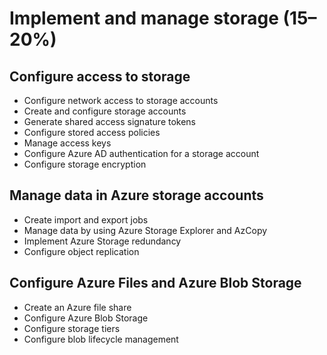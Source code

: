 # Implement and manage storage (15–20%)

## Configure access to storage

- Configure network access to storage accounts
- Create and configure storage accounts
- Generate shared access signature tokens
- Configure stored access policies
- Manage access keys
- Configure Azure AD authentication for a storage account
- Configure storage encryption

## Manage data in Azure storage accounts

- Create import and export jobs
- Manage data by using Azure Storage Explorer and AzCopy
- Implement Azure Storage redundancy
- Configure object replication

## Configure Azure Files and Azure Blob Storage

- Create an Azure file share
- Configure Azure Blob Storage
- Configure storage tiers
- Configure blob lifecycle management
